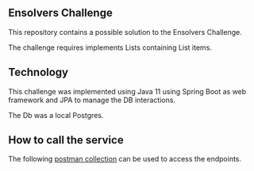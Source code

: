 ## Ensolvers Challenge
This repository contains a possible solution to the Ensolvers Challenge.

The challenge requires implements Lists containing List items.

## Technology 
This challenge was implemented using Java 11 using Spring Boot as web framework and JPA to manage the DB interactions.

The Db was a local Postgres.

## How to call the service
The following [postman collection](https://go.postman.co/workspace/My-Workspace~0b7ffe0d-15a8-496d-85f5-9721fe64ffae/collection/10321661-a332c3c3-4935-4fe1-816c-d52df92d8861?action=share&creator=10321661) can be used to access the endpoints.